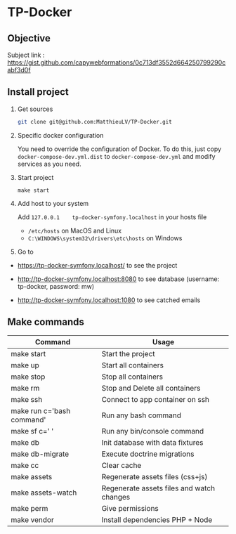 # TP-Docker

## Objective

Subject link : https://gist.github.com/capywebformations/0c713df3552d664250799290cabf3d0f 

## Install project

1. Get sources

    ```bash
    git clone git@github.com:MatthieuLV/TP-Docker.git
    ```  

3. Specific docker configuration

    You need to override the configuration of Docker. To do this, just copy `docker-compose-dev.yml.dist` to
    `docker-compose-dev.yml` and modify services as you need.

4. Start project

    ```
    make start
    ```

5. Add host to your system

    Add `127.0.0.1    tp-docker-symfony.localhost` in your hosts file
    - `/etc/hosts` on MacOS and Linux
    - `C:\WINDOWS\system32\drivers\etc\hosts` on Windows

6. Go to 

- https://tp-docker-symfony.localhost/ to see the project
    
- http://tp-docker-symfony.localhost:8080 to see database (username: tp-docker, password: mw)
    
- http://tp-docker-symfony.localhost:1080 to see catched emails

## Make commands

| Command                     | Usage                                     |
|-----------------------------|-------------------------------------------|
| make start                  | Start the project                         |
| make up                     | Start all containers                      |
| make stop                   | Stop all containers                       |
| make rm                     | Stop and Delete all containers            |
| make ssh                    | Connect to app container on ssh           |
| make run c='bash command'   | Run any bash command                      |
| make sf c=' '               | Run any bin/console command               |
| make db                     | Init database with data fixtures          |
| make db-migrate             | Execute doctrine migrations               |
| make cc                     | Clear cache                               |
| make assets                 | Regenerate assets files (css+js)          |
| make assets-watch           | Regenerate assets files and watch changes |
| make perm                   | Give permissions                          |
| make vendor                 | Install dependencies PHP + Node           |